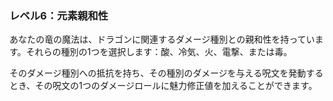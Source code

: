 ### レベル6：元素親和性

あなたの竜の魔法は、ドラゴンに関連するダメージ種別との親和性を持っています。それらの種別の1つを選択します：酸、冷気、火、電撃、または毒。

そのダメージ種別への抵抗を持ち、その種別のダメージを与える呪文を発動するとき、その呪文の1つのダメージロールに魅力修正値を加えることができます。
